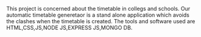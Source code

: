 This project is concerned about the timetable in collegs and schools. Our automatic timetable generetaor is a stand alone application which avoids the clashes when the timetable is created.
The tools and software used are HTML,CSS,JS,NODE JS,EXPRESS JS,MONGO DB.
